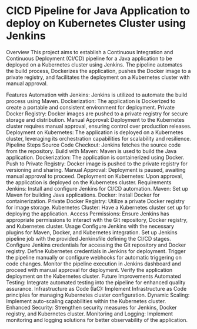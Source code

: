 # CICD Pipeline for Java Application to deploy on Kubernetes Cluster using Jenkins
Overview
This project aims to establish a Continuous Integration and Continuous Deployment (CI/CD) pipeline for a Java application to be deployed on a Kubernetes cluster using Jenkins. The pipeline automates the build process, Dockerizes the application, pushes the Docker image to a private registry, and facilitates the deployment on a Kubernetes cluster with manual approval.

Features
Automation with Jenkins: Jenkins is utilized to automate the build process using Maven.
Dockerization: The application is Dockerized to create a portable and consistent environment for deployment.
Private Docker Registry: Docker images are pushed to a private registry for secure storage and distribution.
Manual Approval: Deployment to the Kubernetes cluster requires manual approval, ensuring control over production releases.
Deployment on Kubernetes: The application is deployed on a Kubernetes cluster, leveraging its orchestration capabilities for scalability and resilience.
Pipeline Steps
Source Code Checkout: Jenkins fetches the source code from the repository.
Build with Maven: Maven is used to build the Java application.
Dockerization: The application is containerized using Docker.
Push to Private Registry: Docker image is pushed to the private registry for versioning and sharing.
Manual Approval: Deployment is paused, awaiting manual approval to proceed.
Deployment on Kubernetes: Upon approval, the application is deployed on the Kubernetes cluster.
Requirements
Jenkins: Install and configure Jenkins for CI/CD automation.
Maven: Set up Maven for building Java applications.
Docker: Install Docker for containerization.
Private Docker Registry: Utilize a private Docker registry for image storage.
Kubernetes Cluster: Have a Kubernetes cluster set up for deploying the application.
Access Permissions: Ensure Jenkins has appropriate permissions to interact with the Git repository, Docker registry, and Kubernetes cluster.
Usage
Configure Jenkins with the necessary plugins for Maven, Docker, and Kubernetes integration.
Set up Jenkins pipeline job with the provided Jenkinsfile defining the CI/CD stages.
Configure Jenkins credentials for accessing the Git repository and Docker registry.
Define Kubernetes credentials in Jenkins for deployment.
Trigger the pipeline manually or configure webhooks for automatic triggering on code changes.
Monitor the pipeline execution in Jenkins dashboard and proceed with manual approval for deployment.
Verify the application deployment on the Kubernetes cluster.
Future Improvements
Automated Testing: Integrate automated testing into the pipeline for enhanced quality assurance.
Infrastructure as Code (IaC): Implement Infrastructure as Code principles for managing Kubernetes cluster configuration.
Dynamic Scaling: Implement auto-scaling capabilities within the Kubernetes cluster.
Enhanced Security: Strengthen security measures for Jenkins, Docker registry, and Kubernetes cluster.
Monitoring and Logging: Implement monitoring and logging solutions for better observability of the application.
